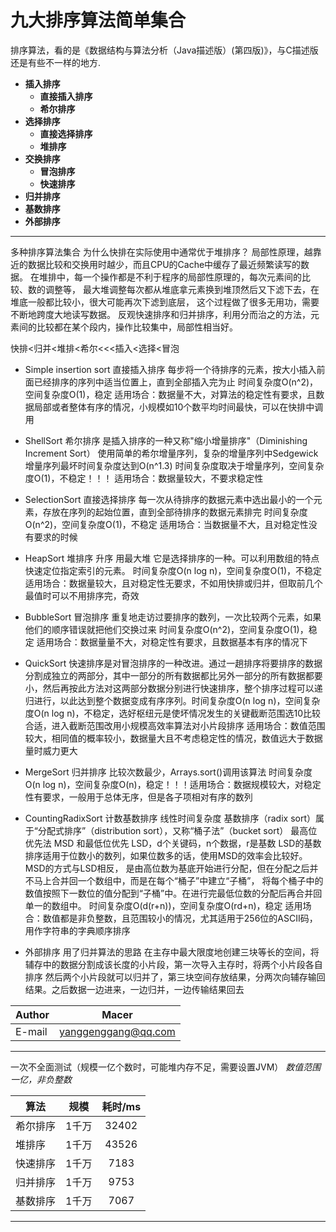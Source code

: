 # 九大排序算法简单集合

排序算法，看的是《数据结构与算法分析（Java描述版）(第四版)》，与C描述版还是有些不一样的地方.

- **插入排序**
    - **直接插入排序**
    - **希尔排序**
- **选择排序**
    - **直接选择排序**
    - **堆排序**
- **交换排序**
    - **冒泡排序**
    - **快速排序**
- **归并排序**
- **基数排序**
- **外部排序**
****	

多种排序算法集合
为什么快排在实际使用中通常优于堆排序？
局部性原理，越靠近的数据比较和交换用时越少，而且CPU的Cache中缓存了最近频繁读写的数据。
在堆排中，每一个操作都是不利于程序的局部性原理的，每次元素间的比较、数的调整等，
最大堆调整每次都从堆底拿元素换到堆顶然后又下滤下去，在堆底一般都比较小，很大可能再次下滤到底层，
这个过程做了很多无用功，需要不断地跨度大地读写数据。
反观快速排序和归并排序，利用分而治之的方法，元素间的比较都在某个段内，操作比较集中，局部性相当好。

快排<归并<堆排<希尔<<<插入<选择<冒泡

* Simple insertion sort 直接插入排序 每步将一个待排序的元素，按大小插入前面已经排序的序列中适当位置上，直到全部插入完为止 时间复杂度O(n^2)，空间复杂度O(1)，稳定 适用场合：数据量不大，对算法的稳定性有要求，且数据局部或者整体有序的情况，小规模如10个数平均时间最快，可以在快排中调用

* ShellSort 希尔排序 是插入排序的一种又称"缩小增量排序"（Diminishing Increment Sort） 使用简单的希尔增量序列，复杂的增量序列中Sedgewick 增量序列最坏时间复杂度达到O(n^1.3) 时间复杂度取决于增量序列，空间复杂度O(1)，不稳定！！！ 适用场合：数据量较大，不要求稳定性

* SelectionSort 直接选择排序 每一次从待排序的数据元素中选出最小的一个元素，存放在序列的起始位置，直到全部待排序的数据元素排完 时间复杂度O(n^2)，空间复杂度O(1)，不稳定 适用场合：当数据量不大，且对稳定性没有要求的时候

* HeapSort 堆排序 升序 用最大堆 它是选择排序的一种。可以利用数组的特点快速定位指定索引的元素。 时间复杂度O(n log n)，空间复杂度O(1)，不稳定 适用场合：数据量较大，且对稳定性无要求，不如用快排或归并，但取前几个最值时可以不用排序完，奇效

* BubbleSort 冒泡排序 重复地走访过要排序的数列，一次比较两个元素，如果他们的顺序错误就把他们交换过来 时间复杂度O(n^2)，空间复杂度O(1)，稳定 适用场合：数据量量不大，对稳定性有要求，且数据基本有序的情况下

* QuickSort 快速排序是对冒泡排序的一种改进。通过一趟排序将要排序的数据分割成独立的两部分，其中一部分的所有数据都比另外一部分的所有数据都要小，然后再按此方法对这两部分数据分别进行快速排序，整个排序过程可以递归进行，以此达到整个数据变成有序序列。时间复杂度O(n log n)，空间复杂度O(n log n)，不稳定，选好枢纽元是使坏情况发生的关键截断范围选10比较合适，进入截断范围改用小规模高效率算法对小片段排序 适用场合：数值范围较大，相同值的概率较小，数据量大且不考虑稳定性的情况，数值远大于数据量时威力更大

 * MergeSort 归并排序 比较次数最少，Arrays.sort()调用该算法 时间复杂度O(n log n)，空间复杂度O(n)，稳定！！！适用场合：数据规模较大，对稳定性有要求，一般用于总体无序，但是各子项相对有序的数列

* CountingRadixSort 计数基数排序 线性时间复杂度 基数排序（radix sort）属于“分配式排序”（distribution sort），又称“桶子法”（bucket sort） 最高位优先法 MSD 和最低位优先 LSD，d个关键码，n个数据，r是基数 LSD的基数排序适用于位数小的数列，如果位数多的话，使用MSD的效率会比较好。MSD的方式与LSD相反， 是由高位数为基底开始进行分配，但在分配之后并不马上合并回一个数组中，而是在每个“桶子”中建立“子桶”， 将每个桶子中的数值按照下一数位的值分配到“子桶”中。在进行完最低位数的分配后再合并回单一的数组中。 时间复杂度O(d(r+n))，空间复杂度O(rd+n)，稳定 适用场合：数值都是非负整数，且范围较小的情况，尤其适用于256位的ASCII码，用作字符串的字典顺序排序

* 外部排序 用了归并算法的思路 在主存中最大限度地创建三块等长的空间，将辅存中的数据分割成该长度的小片段，第一次导入主存时，将两个小片段各自排序 然后两个小片段就可以归并了，第三块空间存放结果，分两次向辅存输回结果。之后数据一边进来，一边归并，一边传输结果回去

|Author|Macer|
|---|---
|E-mail|yanggenggang@qq.com
----------

一次不全面测试（规模一亿个数时，可能堆内存不足，需要设置JVM）
*数值范围一亿，非负整数*

|算法|规模|耗时/ms|
|-----  |:----:|:---:|
|希尔排序 |1千万|32402|
|堆排序  |1千万|43526|
|快速排序|1千万|7183|
|归并排序|1千万|9753|
|基数排序|1千万|7067|
----------
